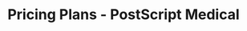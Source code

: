 ---
title: 'Pricing Plans - PostScript Medical'
layout: 'layouts/pricing.njk'
heading: 'Plans designed to suit your needs'
subHeading: 'Vestibulum viverra ex vitae ullamcorper laoreet. Class aptent taciti sociosqu ad litora torquent per conubia nostra, per inceptos himenaeos. Vestibulum sit amet pharetra elit.'
---